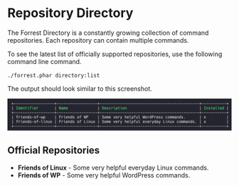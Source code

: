 # Repository Directory

The Forrest Directory is a constantly growing collection of command repositories. Each repository can contain multiple commands.

To see the latest list of officially supported repositories, use the following command line command.

```shell
./forrest.phar directory:list
```
The output should look similar to this screenshot.

![Directory list](images/directory_list.png)

## Official Repositories

- **Friends of Linux** - Some very helpful everyday Linux commands.
- **Friends of WP** - Some very helpful WordPress commands.

